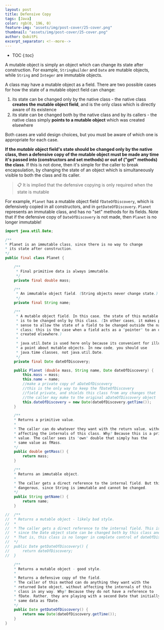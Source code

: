 ```yaml
---
layout: post
title: Defensive Copy
tags: [Java]
color: rgb(0, 196, 0)
feature-img: "assets/img/post-cover/25-cover.png"
thumbnail: "assets/img/post-cover/25-cover.png"
author: QubitPi
excerpt_separator: <!--more-->
---
```


<!--more-->

* TOC
{:toc}

A mutable object is simply an object which can change its state after construction. For example, `StringBuilder` and
`Date` are mutable objects, while `String` and `Integer` are immutable objects.

A class may have a mutable object as a field. There are two possible cases for how the state of a mutable object field
can change:

1. its state can be changed only by the native class - the native class **creates the mutable object field**, and is the
   only class which is directly aware of its existence
2. its state can be changed both by the native class and by its callers - the native class simply **points to a mutable
   object** which was created elsewhere

Both cases are valid design choices, but you must be aware of which one is appropriate for each case.

**If the _mutable_ object field's state should be changed only by the native class, then a defensive copy of the mutable
object must be made any time it's passed into (constructors and set methods) or out of ("get" methods) the class**. If
this is not done, then it's simple for the caller to break encapsulation, by changing the state of an object which is
simultaneously visible to both the class and its caller.

> 📋 It is implied that the defensive copying is only required when the state is mutable

For example, `Planet` has a mutable object field `fDateOfDiscovery`, which is defensively copied in all constructors,
and in `getDateOfDiscovery`. `Planet` represents an immutable class, and has no "set" methods for its fields. Note that
if the defensive copy of `DateOfDiscovery` is not made, then `Planet` is no longer immutable!

```java
import java.util.Date;

/**
* Planet is an immutable class, since there is no way to change
* its state after construction.
*/
public final class Planet {

    /**
     * Final primitive data is always immutable.
     */
    private final double mass;

    /**
     * An immutable object field. (String objects never change state.)
     */
    private final String name;

    /**
     * A mutable object field. In this case, the state of this mutable field
     * is to be changed only by this class. (In other cases, it makes perfect
     * sense to allow the state of a field to be changed outside the native
     * class; this is the case when a field acts as a "pointer" to an object
     * created elsewhere.)
     *
     * java.util.Date is used here only because its convenient for illustrating 
     * a point about mutable objects. In new code, you should use 
     * java.time classes, not java.util.Date.
     */
    private final Date dateOfDiscovery;

    public Planet (double mass, String name, Date dateOfDiscovery) {
        this.mass = mass;
        this.name = name;
        //make a private copy of aDateOfDiscovery
        //this is the only way to keep the fDateOfDiscovery
        //field private, and shields this class from any changes that 
        //the caller may make to the original aDateOfDiscovery object
        this.dateOfDiscovery = new Date(dateOfDiscovery.getTime());
    }

    /**
    * Returns a primitive value.
    *
    * The caller can do whatever they want with the return value, without 
    * affecting the internals of this class. Why? Because this is a primitive 
    * value. The caller sees its "own" double that simply has the
    * same value as fMass.
    */
    public double getMass() {
        return mass;
    }

    /**
    * Returns an immutable object.
    *
    * The caller gets a direct reference to the internal field. But this is not 
    * dangerous, since String is immutable and cannot be changed.
    */
    public String getName() {
        return name;
    }

//  /**
//  * Returns a mutable object - likely bad style.
//  *
//  * The caller gets a direct reference to the internal field. This is usually dangerous, 
//  * since the Date object state can be changed both by this class and its caller.
//  * That is, this class is no longer in complete control of dateOfDiscovery.
//  */
//  public Date getDateOfDiscovery() {
//      return dateOfDiscovery;
//  }

    /**
    * Returns a mutable object - good style.
    * 
    * Returns a defensive copy of the field.
    * The caller of this method can do anything they want with the
    * returned Date object, without affecting the internals of this
    * class in any way. Why? Because they do not have a reference to 
    * fDate. Rather, they are playing with a second Date that initially has the 
    * same data as fDate.
    */
    public Date getDateOfDiscovery() {
        return new Date(dateOfDiscovery.getTime());
    }
}
```